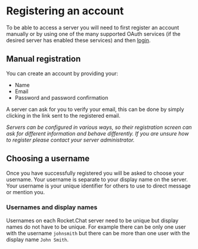 # Registering an account

To be able to access a server you will need to first register an account manually or by using one of the many supported OAuth services (if the desired server has enabled these services) and then [login](../login/).

## Manual registration

You can create an account by providing your:

- Name
- Email
- Password and password confirmation  

A server can ask for you to verify your email, this can be done by simply clicking in the link sent to the registered email.

_Servers can be configured in various ways, so their registration screen can ask for different information and behave differently. If you are unsure how to register please contact your server administrator._

## Choosing a username

Once you have successfully registered you will be asked to choose your username. Your username is separate to your display name on the server. Your username is your unique identifier for others to use to direct message or mention you.

### Usernames and display names

Usernames on each Rocket.Chat server need to be unique but display names do not have to be unique. For example there can be only one user with the username `johnsmith` but there can be more than one user with the display name `John Smith`.
